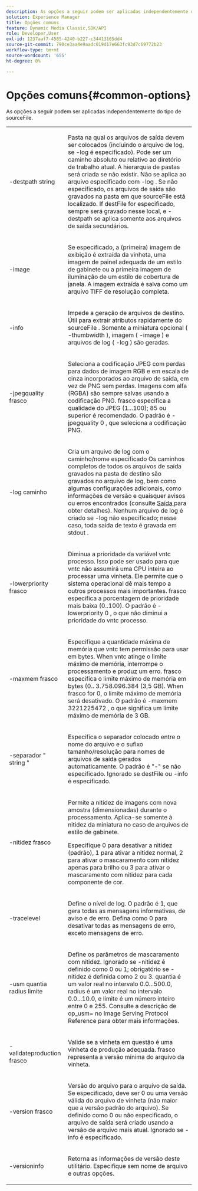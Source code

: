 ```yaml
---
description: As opções a seguir podem ser aplicadas independentemente do tipo de sourceFile.
solution: Experience Manager
title: Opções comuns
feature: Dynamic Media Classic,SDK/API
role: Developer,User
exl-id: 1237aaf7-4585-4240-b227-c34413165dd4
source-git-commit: 790ce3aa4e9aadc019d17e663fc93d7c69772b23
workflow-type: tm+mt
source-wordcount: '655'
ht-degree: 0%

---
```


# Opções comuns{#common-options}

As opções a seguir podem ser aplicadas independentemente do tipo de sourceFile.

<table id="simpletable_3BFC3737C891411D84405CEEF6B19542"> 
 <tr class="strow"> 
  <td class="stentry"> <p> <span class="codeph"> -destpath <span class="varname"> string </span> </span> </p> </td> 
  <td class="stentry"> <p>Pasta na qual os arquivos de saída devem ser colocados (incluindo o arquivo de log, se <span class="codeph"> -log </span> é especificado). Pode ser um caminho absoluto ou relativo ao diretório de trabalho atual. A hierarquia de pastas será criada se não existir. Não se aplica ao arquivo especificado com <span class="codeph"> -log </span>. Se não especificado, os arquivos de saída são gravados na pasta em que <span class="varname"> sourceFile </span> está localizado. If <span class="varname"> destFile </span> for especificado, sempre será gravado nesse local, e <span class="codeph"> -destpath </span> se aplica somente aos arquivos de saída secundários. </p> </td> 
 </tr> 
 <tr class="strow"> 
  <td class="stentry"> <p> <span class="codeph"> -image </span> </p> </td> 
  <td class="stentry"> <p>Se especificado, a (primeira) imagem de exibição é extraída da vinheta, uma imagem de painel adequada de um estilo de gabinete ou a primeira imagem de iluminação de um estilo de cobertura de janela. A imagem extraída é salva como um arquivo TIFF de resolução completa. </p> </td> 
 </tr> 
 <tr class="strow"> 
  <td class="stentry"> <p> <span class="codeph"> -info </span> </p> </td> 
  <td class="stentry"> <p>Impede a geração de arquivos de destino. Útil para extrair atributos rapidamente do <span class="varname"> sourceFile </span>. Somente a miniatura opcional ( <span class="codeph"> -thumbwidth </span>), imagem ( <span class="codeph"> -image </span>) e arquivos de log ( <span class="codeph"> -log </span>) são geradas. </p> </td> 
 </tr> 
 <tr class="strow"> 
  <td class="stentry"> <p> <span class="codeph"> -jpegquality <span class="varname"> frasco </span> </span> </p> </td> 
  <td class="stentry"> <p>Seleciona a codificação JPEG com perdas para dados de imagem RGB e em escala de cinza incorporados ao arquivo de saída, em vez de PNG sem perdas. Imagens com alfa (RGBA) são sempre salvas usando a codificação PNG. <span class="varname"> frasco </span> especifica a qualidade do JPEG (1...100); 85 ou superior é recomendado. O padrão é <span class="codeph"> -jpegquality 0 </span>, que seleciona a codificação PNG. </p> </td> 
 </tr> 
 <tr class="strow"> 
  <td class="stentry"> <p> <span class="codeph"> -log <span class="varname"> caminho </span> </span> </p> </td> 
  <td class="stentry"> <p>Cria um arquivo de log com o caminho/nome especificado Os caminhos completos de todos os arquivos de saída gravados na pasta de destino são gravados no arquivo de log, bem como algumas configurações adicionais, como informações de versão e quaisquer avisos ou erros encontrados (consulte <a href="../../../../ir-api/vntc/utilities/c-ir-vignette-converter-vntc/r-ir-output.md#reference-c51e30b721eb416bb646089f0ac045c5" type="reference" format="dita" scope="local"> Saída </a> para obter detalhes). Nenhum arquivo de log é criado se <span class="codeph"> -log </span> não especificado; nesse caso, toda saída de texto é gravada em <span class="codeph"> stdout </span>. </p> </td> 
 </tr> 
 <tr class="strow"> 
  <td class="stentry"> <p> <span class="codeph"> -lowerpriority <span class="varname"> frasco </span> </span> </p> </td> 
  <td class="stentry"> <p>Diminua a prioridade da variável <span class="filepath"> vntc </span> processo. Isso pode ser usado para que <span class="filepath"> vntc </span> não assumirá uma CPU inteira ao processar uma vinheta. Ele permite que o sistema operacional dê mais tempo a outros processos mais importantes. <span class="varname"> frasco </span> especifica a porcentagem de prioridade mais baixa (0..100). O padrão é <span class="codeph"> -lowerpriority 0 </span>, o que não diminui a prioridade do <span class="filepath"> vntc </span> processo. </p> </td> 
 </tr> 
 <tr class="strow"> 
  <td class="stentry"> <p> <span class="codeph"> -maxmem <span class="varname"> frasco </span> </span> </p> </td> 
  <td class="stentry"> <p>Especifique a quantidade máxima de memória que <span class="filepath"> vntc </span> tem permissão para usar em bytes. When <span class="filepath"> vntc </span> atinge o limite máximo de memória, interrompe o processamento e produz um erro. <span class="varname"> frasco </span> especifica o limite máximo de memória em bytes (0.. 3.758.096.384 (3,5 GB). When <span class="varname"> frasco </span> for 0, o limite máximo de memória será desativado. O padrão é <span class="codeph"> -maxmem 3221225472 </span>, o que significa um limite máximo de memória de 3 GB. </p> </td> 
 </tr> 
 <tr class="strow"> 
  <td class="stentry"> <p> <span class="codeph"> -separador " <span class="varname"> string </span>" </span> </p> </td> 
  <td class="stentry"> <p>Especifica o separador colocado entre o nome do arquivo e o sufixo tamanho/resolução para nomes de arquivos de saída gerados automaticamente. O padrão é "-" se não especificado. Ignorado se <span class="varname"> destFile </span> ou <span class="codeph"> -info </span> é especificado. </p> </td> 
 </tr> 
 <tr class="strow"> 
  <td class="stentry"> <p> <span class="codeph"> -nitidez <span class="varname"> frasco </span> </span> </p> </td> 
  <td class="stentry"> <p>Permite a nitidez de imagens com nova amostra (dimensionadas) durante o processamento. Aplica-se somente à nitidez da miniatura no caso de arquivos de estilo de gabinete. </p> <p>Especifique 0 para desativar a nitidez (padrão), 1 para ativar a nitidez normal, 2 para ativar o mascaramento com nitidez apenas para brilho ou 3 para ativar o mascaramento com nitidez para cada componente de cor. </p> </td> 
 </tr> 
 <tr class="strow"> 
  <td class="stentry"> <p> <span class="codeph"> -tracelevel </span> </p> </td> 
  <td class="stentry"> <p>Define o nível de log. O padrão é 1, que gera todas as mensagens informativas, de aviso e de erro. Defina como 0 para desativar todas as mensagens de erro, exceto mensagens de erro. </p> </td> 
 </tr> 
 <tr class="strow"> 
  <td class="stentry"> <p> <span class="codeph"> -usm <span class="varname"> quantia </span> <span class="varname"> radius </span> <span class="varname"> limite </span> </span> </p> </td> 
  <td class="stentry"> <p>Define os parâmetros de mascaramento com nitidez. Ignorado se <span class="codeph"> -nitidez </span> é definido como 0 ou 1; obrigatório se <span class="codeph"> -nitidez </span> é definida como 2 ou 3. <span class="varname"> quantia </span> é um valor real no intervalo 0.0...500.0, <span class="varname"> radius </span> é um valor real no intervalo 0.0...10.0, e <span class="varname"> limite </span> é um número inteiro entre 0 e 255. Consulte a descrição de <span class="codeph"> op_usm= </span> no Image Serving Protocol Reference para obter mais informações. </p> </td> 
 </tr> 
 <tr class="strow"> 
  <td class="stentry"> <p> <span class="codeph"> -validateproduction <span class="varname"> frasco </span> </span> </p> </td> 
  <td class="stentry"> <p>Valide se a vinheta em questão é uma vinheta de produção adequada. <span class="varname"> frasco </span> representa a versão mínima do arquivo da vinheta. </p> </td> 
 </tr> 
 <tr class="strow"> 
  <td class="stentry"> <p> <span class="codeph"> -version <span class="varname"> frasco </span> </span> </p> </td> 
  <td class="stentry"> <p>Versão do arquivo para o arquivo de saída. Se especificado, deve ser 0 ou uma versão válida do arquivo de vinheta (não maior que a versão padrão do arquivo). Se definido como 0 ou não especificado, o arquivo de saída será criado usando a versão de arquivo mais atual. Ignorado se <span class="codeph"> -info </span> é especificado. </p> </td> 
 </tr> 
 <tr class="strow"> 
  <td class="stentry"> <p> <span class="codeph"> -versioninfo </span> </p> </td> 
  <td class="stentry"> <p>Retorna as informações de versão deste utilitário. Especifique sem nome de arquivo e outras opções. </p> </td> 
 </tr> 
</table>
